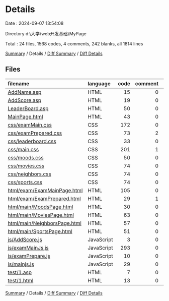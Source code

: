 # Details

Date : 2024-09-07 13:54:08

Directory d:\\大学\\web开发基础\\MyPage

Total : 24 files,  1568 codes, 4 comments, 242 blanks, all 1814 lines

[Summary](results.md) / Details / [Diff Summary](diff.md) / [Diff Details](diff-details.md)

## Files
| filename | language | code | comment | blank | total |
| :--- | :--- | ---: | ---: | ---: | ---: |
| [AddName.asp](/AddName.asp) | HTML | 15 | 0 | 3 | 18 |
| [AddScore.asp](/AddScore.asp) | HTML | 19 | 0 | 1 | 20 |
| [LeaderBoard.asp](/LeaderBoard.asp) | HTML | 50 | 0 | 10 | 60 |
| [MainPage.html](/MainPage.html) | HTML | 43 | 0 | 7 | 50 |
| [css/examMain.css](/css/examMain.css) | CSS | 172 | 0 | 24 | 196 |
| [css/examPrepared.css](/css/examPrepared.css) | CSS | 73 | 2 | 11 | 86 |
| [css/leaderboard.css](/css/leaderboard.css) | CSS | 33 | 0 | 3 | 36 |
| [css/main.css](/css/main.css) | CSS | 201 | 1 | 37 | 239 |
| [css/moods.css](/css/moods.css) | CSS | 50 | 0 | 10 | 60 |
| [css/movies.css](/css/movies.css) | CSS | 74 | 0 | 11 | 85 |
| [css/neighbors.css](/css/neighbors.css) | CSS | 74 | 0 | 11 | 85 |
| [css/sports.css](/css/sports.css) | CSS | 74 | 0 | 11 | 85 |
| [html/exam/ExamMainPage.html](/html/exam/ExamMainPage.html) | HTML | 105 | 0 | 5 | 110 |
| [html/exam/ExamPrepared.html](/html/exam/ExamPrepared.html) | HTML | 29 | 1 | 1 | 31 |
| [html/main/MoodsPage.html](/html/main/MoodsPage.html) | HTML | 30 | 0 | 4 | 34 |
| [html/main/MoviesPage.html](/html/main/MoviesPage.html) | HTML | 63 | 0 | 17 | 80 |
| [html/main/NeighborsPage.html](/html/main/NeighborsPage.html) | HTML | 57 | 0 | 20 | 77 |
| [html/main/SportsPage.html](/html/main/SportsPage.html) | HTML | 51 | 0 | 18 | 69 |
| [js/AddScore.js](/js/AddScore.js) | JavaScript | 3 | 0 | 0 | 3 |
| [js/examMainJs.js](/js/examMainJs.js) | JavaScript | 293 | 0 | 25 | 318 |
| [js/examPrepare.js](/js/examPrepare.js) | JavaScript | 10 | 0 | 0 | 10 |
| [js/mainjs.js](/js/mainjs.js) | JavaScript | 29 | 0 | 4 | 33 |
| [test/1.asp](/test/1.asp) | HTML | 7 | 0 | 3 | 10 |
| [test/1.html](/test/1.html) | HTML | 13 | 0 | 6 | 19 |

[Summary](results.md) / Details / [Diff Summary](diff.md) / [Diff Details](diff-details.md)